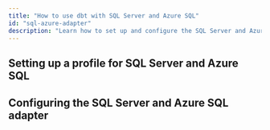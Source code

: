 ```yaml
---
title: "How to use dbt with SQL Server and Azure SQL"
id: "sql-azure-adapter"
description: "Learn how to set up and configure the SQL Server and Azure SQL adapter."
---
```


## Setting up a profile for SQL Server and Azure SQL

## Configuring the SQL Server and Azure SQL adapter
